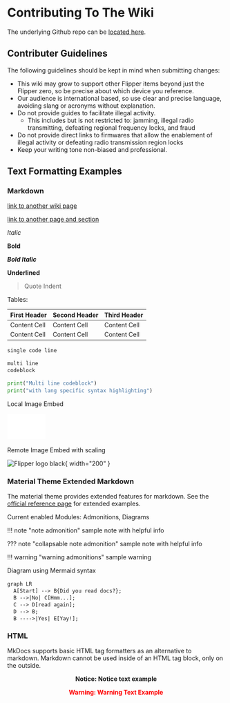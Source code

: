 # Contributing To The Wiki

The underlying Github repo can be [located here](https://github.com/Flipper-Community/flipper-community-wiki). 

## Contributer Guidelines
The following guidelines should be kept in mind when submitting changes:

- This wiki may grow to support other Flipper items beyond just the Flipper zero, so be precise about which device you reference. 
- Our audience is international based, so use clear and precise language, avoiding slang or acronyms without explanation.
- Do not provide guides to facilitate illegal activity.
    - This includes but is not restricted to: jamming, illegal radio transmitting, defeating regional frequency locks, and fraud
- Do not provide direct links to firmwares that allow the enablement of illegal activity or defeating radio transmission region locks
- Keep your writing tone non-biased and professional.


## Text Formatting Examples
### Markdown

[link to another wiki page](about.md)

[link to another page and section](about.md#about-this-site)

*Italic*

**Bold**

***Bold Italic***

__Underlined__

> Quote Indent

Tables:

| First Header | Second Header | Third Header |
| ------------ | ------------- | ------------ |
| Content Cell | Content Cell  | Content Cell |
| Content Cell | Content Cell  | Content Cell |


`single code line`


```
multi line
codeblock
```


```python
print("Multi line codeblock")
print("with lang specific syntax highlighting")
```
Local Image Embed

![Flipper logo white](assets/images/white_dolph_transparent.png)

Remote Image Embed with scaling

![Flipper logo black](https://flipperzero.one/img/tild6562-3063-4231-b864-663634333031__black.svg){ width="200" }


### Material Theme Extended Markdown
The material theme provides extended features for markdown.
See the [official reference page](https://squidfunk.github.io/mkdocs-material/reference/) for extended examples. 

Current enabled Modules: Admonitions, Diagrams

!!! note "note admonition"
    sample note
    with helpful info

??? note "collapsable note admonition"
    sample note
    with helpful info

!!! warning "warning admonitions"
    sample warning


Diagram using Mermaid syntax
``` mermaid
graph LR
  A[Start] --> B{Did you read docs?};
  B -->|No| C[Hmm...];
  C --> D[read again];
  D --> B;
  B ---->|Yes| E[Yay!];
```


### HTML
MkDocs supports basic HTML tag formatters as an alternative to markdown. Markdown cannot be used inside of an HTML tag block, only on the outside. 

**<p style="text-align:center">Notice: Notice text example</p>**

**<p style="text-align:center;color:red">Warning: Warning Text Example</p>**


